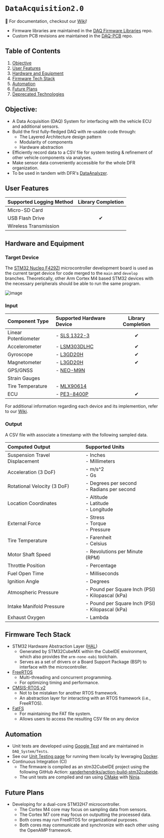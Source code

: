 # `DataAcquisition2.0`
🏁 For documentation, checkout our [Wiki](https://github.com/DallasFormulaRacing/DataAcquisition2.0/wiki)!

- Firmware libraries are maintained in the [DAQ Firmware Libraries](https://github.com/DallasFormulaRacing/DAQ-Firmware-Libraries) repo.
- Custom PCB revisions are maintained in the [DAQ-PCB](https://github.com/DallasFormulaRacing/DAQ-PCB) repo.

## Table of Contents
1. [Objective](#objective)
2. [User Features](#user-features)
3. [Hardware and Equipment](#hardware-and-equipment)
4. [Firmware Tech Stack](#firmware-tech-stack)
5. [Automation](#automation)
6. [Future Plans](#future-plans)
7. [Deprecated Technologies](#deprecated-technologies)

## Objective:
- A Data Acquisition (DAQ) System for interfacing with the vehicle ECU and additional sensors.
- Build the first fully-fledged DAQ with re-usable code through:
    - The Layered Architecture design pattern
    - Modularity of components
    - Hardware abstraction
- Efficiently record data to a CSV file for system testing & refinement of other vehicle components via analyses.
- Make sensor data conveniently accessible for the whole DFR organization.
- To be used in tandem with DFR's [DataAnalyzer](https://github.com/DallasFormulaRacing/DataAnalyzer).

## User Features
| Supported Logging Method | Library Completion    |
| :----------------------- | :--------------------:|
| Micro-SD Card            |                       |
| USB Flash Drive          | <span>&#10004;</span> |
| Wireless Transmission    |                       |

## Hardware and Equipment
### Target Device
The [STM32 Nucleo F429ZI](https://www.st.com/en/evaluation-tools/nucleo-f429zi.html) microcontroller development board is used as the current target device for code merged to the `main` and `develop` branches. Theoretically, other Arm Cortex M4 based STM32 devices with the necessary peripherals should be able to run the same program.

![image](https://github.com/DallasFormulaRacing/DataAcquisition2.0/assets/71054319/00c8cfe3-c1f8-499c-8c72-fe8f191a8108)

### Input
| Component Type        | Supported Hardware Device                                                                                            | Library Completion    |
| :-------------------- |:-------------------------------------------------------------------------------------------------------------------- | :--------------------:|
| Linear Potentiometer  | - [SLS 1322-3](https://www.activesensors.com/products/linear-position-sensors/general-purpose-linear-potentiometers) | <span>&#10004;</span> |
| Accelerometer         | - [LSM303DLHC](https://www.adafruit.com/product/1714)                                                                | <span>&#10004;</span> |
| Gyroscope             | - [L3GD20H](https://www.adafruit.com/product/1714)                                                                   | <span>&#10004;</span> |
| Magnetometer          | - [L3GD20H](https://www.adafruit.com/product/1714)                                                                   | <span>&#10004;</span> |
| GPS/GNSS              | - [NEO-M9N](https://www.sparkfun.com/products/15733)                                                                 |                       |
| Strain Gauges         |                                                                                                                      |                       |
| Tire Temperature      | - [MLX90614](https://www.sparkfun.com/products/9570)                                                                 |                       |
| ECU                   | - [PE3-8400P](https://pe-ltd.com/product/pe3-8400p/)                                                                 | <span>&#10004;</span> |

For additional information regarding each device and its implemention, refer to our [Wiki](https://github.com/DallasFormulaRacing/DataAcquisition2.0/wiki).

### Output
A CSV file with associate a timestamp with the following sampled data.

| Computed Output                | Supported Units                                         |
| :----------------------------- |:------------------------------------------------------- |
| Suspension Travel Displacement | - Inches <br /> - Millimeters                           |
| Acceleration (3 DoF)           | - m/s^2 <br /> - Gs                                     |
| Rotational Velocity (3 DoF)    | - Degrees per second <br /> - Radians per second        |
| Location Coordinates           | - Altitude <br /> - Latitude <br /> - Longitude         |
| External Force                 | - Stress <br /> - Torque <br /> - Pressure              |
| Tire Temperature               | - Farenheit <br /> - Celsius                            |
| Motor Shaft Speed              | - Revolutions per Minute (RPM)                          |
| Throttle Position              | - Percentage                                            |
| Fuel Open Time                 | - Milliseconds                                          |
| Ignition Angle                 | - Degrees                                               |
| Atmospheric Pressure           | - Pound per Square Inch (PSI) <br /> - Kilopascal (kPa) |
| Intake Manifold Pressure       | - Pound per Square Inch (PSI) <br /> - Kilopascal (kPa) |
| Exhaust Oxygen                 | - Lambda                                                |


## Firmware Tech Stack
- STM32 Hardware Abstraction Layer ([HAL](https://www.st.com/resource/en/user_manual/um1725-description-of-stm32f4-hal-and-lowlayer-drivers-stmicroelectronics.pdf))
  - Generated by STM32CubeMX within the CubeIDE environment, which also provides the `arm-none-eabi` toolchain.
  - Serves as a set of drivers or a Board Support Package (BSP) to interface with the microcontroller.
- [FreeRTOS](https://www.freertos.org/index.html)
  - Multi-threading and concurrent programming.
  - For optimizing timing and performance.
- [CMSIS-RTOS v2](https://www.keil.com/pack/doc/CMSIS/RTOS2/html/group__CMSIS__RTOS.html)
  - Not to be mistaken for another RTOS framework.
  - An abstraction layer for interacting with an RTOS framework (i.e., FreeRTOS).
- [FatFS](http://elm-chan.org/fsw/ff/)
  - For maintaining the FAT file system.
  - Allows users to access the resulting CSV file on any device

## Automation
- Unit tests are developed using [Google Test](https://google.github.io/googletest/) and are maintained in `DAQ_System/Tests`.
- See our [Unit Testing page](https://github.com/DallasFormulaRacing/DataAcquisition2.0/wiki/Unit-Testing) for running them locally by leveraging [Docker](https://docs.docker.com/get-started/overview/).
- Continuous Integration (CI)
  - The firmware is compiled as an stm32CubeIDE project using the following GitHub Action: [xanderhendriks/action-build-stm32cubeide](https://github.com/marketplace/actions/build-stm32cubeide-project).
  - The unit tests are compiled and ran using [CMake](https://cmake.org/cmake/help/latest/index.html) with [Ninja](https://ninja-build.org/manual.html). 


## Future Plans
- Developing for a dual-core STM32H7 microcontroller.
  - The Cortex M4 core may focus on sampling data from sensors.
  - The Cortex M7 core may focus on outputting the processed data.
  - Both cores may run FreeRTOS for organizational purposes.
  - Both cores may communicate and synchronize with each other using the OpenAMP framework.


